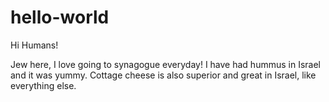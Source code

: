 # hello-world

Hi Humans!

Jew here, I love going to synagogue everyday!
I have had hummus in Israel and it was yummy. Cottage cheese is also superior and great in Israel, like everything else.
